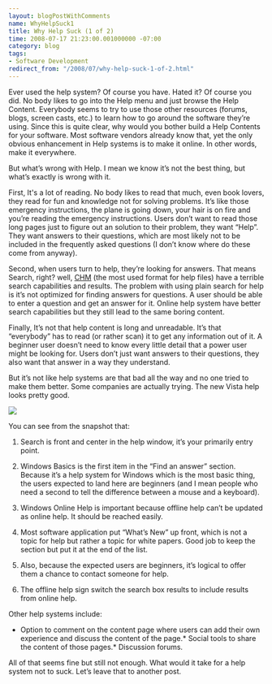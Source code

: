 ```yaml
---
layout: blogPostWithComments
name: WhyHelpSuck1
title: Why Help Suck (1 of 2)
time: 2008-07-17 21:23:00.001000000 -07:00
category: blog
tags:
- Software Development
redirect_from: "/2008/07/why-help-suck-1-of-2.html"
---
```

Ever used the help system? Of course you have. Hated it? Of course you did. No body likes to go into the Help menu and just browse the Help Content. Everybody seems to try to use those other resources (forums, blogs, screen casts, etc.) to learn how to go around the software they’re using. Since this is quite clear, why would you bother build a Help Contents for your software. Most software vendors already know that, yet the only obvious enhancement in Help systems is to make it online. In other words, make it everywhere.

But what’s wrong with Help. I mean we know it’s not the best thing, but what’s exactly is wrong with it.

First, It's a lot of reading. No body likes to read that much, even book lovers, they read for fun and knowledge not for solving problems. It’s like those emergency instructions, the plane is going down, your hair is on fire and you’re reading the emergency instructions. Users don’t want to read those long pages just to figure out an solution to their problem, they want “Help”. They want answers to their questions, which are most likely not to be included in the frequently asked questions (I don’t know where do these come from anyway).

Second, when users turn to help, they’re looking for answers. That means Search, right? well, [CHM](http://en.wikipedia.org/wiki/Microsoft_Compiled_HTML_Help) (the most used format for help files) have a terrible search capabilities and results. The problem with using plain search for help is it’s not optimized for finding answers for questions. A user should be able to enter a question and get an answer for it. Online help system have better search capabilities but they still lead to the same boring content.

Finally, It’s not that help content is long and unreadable. It’s that “everybody” has to read (or rather scan) it to get any information out of it. A beginner user doesn’t need to know every little detail that a power user might be looking for. Users don’t just want answers to their questions, they also want that answer in a way they understand.

But it’s not like help systems are that bad all the way and no one tried to make them better. Some companies are actually trying. The new Vista help looks pretty good.

<img class="imageInCenter" src="{{ site.imgFolder_blog }}{{ page.name }}/SnapshotOfVistaHelpSystem.png">

You can see from the snapshot that:

1. Search is front and center in the help window, it’s your primarily entry point.

2. Windows Basics is the first item in the “Find an answer” section. Because it’s a help system for Windows which is the most basic thing, the users expected to land here are beginners (and I mean people who need a second to tell the difference between a mouse and a keyboard).

3. Windows Online Help is important because offline help can’t be updated as online help. It should be reached easily.

4. Most software application put “What’s New” up front, which is not a topic for help but rather a topic for white papers. Good job to keep the section but put it at the end of the list.

5. Also, because the expected users are beginners, it’s logical to offer them a chance to contact someone for help.

6. The offline help sign switch the search box results to include results from online help.

Other help systems include:

- Option to comment on the content page where users can add their own experience and discuss the content of the page.*   Social tools to share the content of those pages.*   Discussion forums.

All of that seems fine but still not enough. What would it take for a help system not to suck. Let’s leave that to another post.
